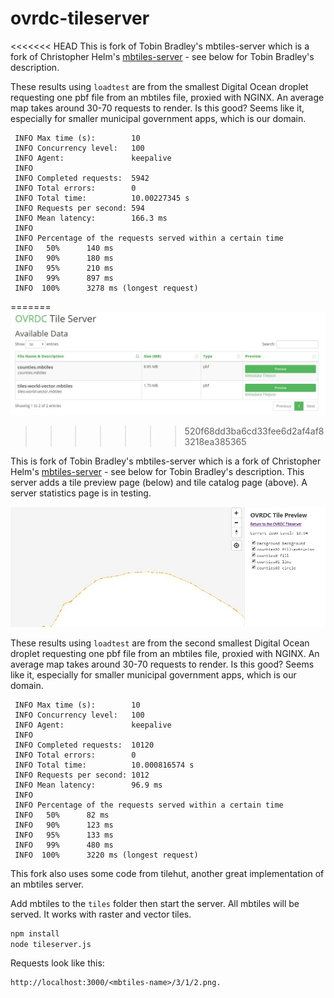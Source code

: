 ovrdc-tileserver
==============

<<<<<<< HEAD
This is fork of Tobin Bradley's mbtiles-server which is a fork of Christopher Helm's [mbtiles-server](https://github.com/chelm/mbtiles-server) - see below for Tobin Bradley's description.

These results using ```loadtest``` are from the smallest Digital Ocean droplet requesting one pbf file from an mbtiles file, proxied with NGINX. An average map takes around 30-70 requests to render. Is this good? Seems like it, especially for smaller municipal government apps, which is our domain.

```
 INFO Max time (s):        10
 INFO Concurrency level:   100
 INFO Agent:               keepalive
 INFO
 INFO Completed requests:  5942
 INFO Total errors:        0
 INFO Total time:          10.00227345 s
 INFO Requests per second: 594
 INFO Mean latency:        166.3 ms
 INFO
 INFO Percentage of the requests served within a certain time
 INFO   50%      140 ms
 INFO   90%      180 ms
 INFO   95%      210 ms
 INFO   99%      897 ms
 INFO  100%      3278 ms (longest request)

```
=======
![](preview-img.jpg)
>>>>>>> 520f68dd3ba6cd33fee6d2af4af83218ea385365

This is fork of Tobin Bradley's mbtiles-server which is a fork of Christopher Helm's [mbtiles-server](https://github.com/chelm/mbtiles-server) - see below for Tobin Bradley's description. This server adds a tile preview page (below) and tile catalog page (above). A server statistics page is in testing.

![](preview-img2.jpg)

These results using ```loadtest``` are from the second smallest Digital Ocean droplet requesting one pbf file from an mbtiles file, proxied with NGINX. An average map takes around 30-70 requests to render. Is this good? Seems like it, especially for smaller municipal government apps, which is our domain.

```
 INFO Max time (s):        10
 INFO Concurrency level:   100
 INFO Agent:               keepalive
 INFO 
 INFO Completed requests:  10120
 INFO Total errors:        0
 INFO Total time:          10.000816574 s
 INFO Requests per second: 1012
 INFO Mean latency:        96.9 ms
 INFO 
 INFO Percentage of the requests served within a certain time
 INFO   50%      82 ms
 INFO   90%      123 ms
 INFO   95%      133 ms
 INFO   99%      480 ms
 INFO  100%      3220 ms (longest request)

```

This fork also uses some code from tilehut, another great implementation of an mbtiles server.

Add mbtiles to the ```tiles``` folder then start the server. All mbtiles will be served. It works with raster and vector tiles.

``` bash
npm install
node tileserver.js
```

Requests look like this:

``` text
http://localhost:3000/<mbtiles-name>/3/1/2.png.
```
